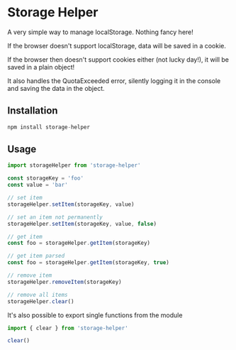 # Storage Helper
A very simple way to manage localStorage. Nothing fancy here!


If the browser doesn't support localStorage, data will be saved in a cookie.

If the browser then doesn't support cookies either (not lucky day!), it will be saved in a plain object!

It also handles the QuotaExceeded error, silently logging it in the console and saving the data in the object.


## Installation
```js
npm install storage-helper
```
## Usage

``` js
import storageHelper from 'storage-helper'

const storageKey = 'foo'
const value = 'bar'

// set item
storageHelper.setItem(storageKey, value)

// set an item not permanently  
storageHelper.setItem(storageKey, value, false)

// get item
const foo = storageHelper.getItem(storageKey)

// get item parsed
const foo = storageHelper.getItem(storageKey, true)

// remove item
storageHelper.removeItem(storageKey)

// remove all items
storageHelper.clear()
```

It's also possible to export single functions from the module
```js
import { clear } from 'storage-helper'

clear()
```
